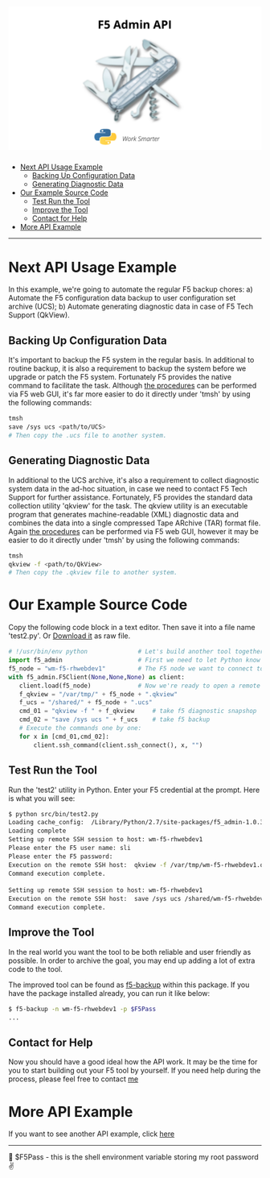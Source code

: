 ![image](/images/f5_logo.png)
=====================

- [Next API Usage Example](#next-api-usage-example)
  - [Backing Up Configuration Data](#backing-up-configuration-data)
  - [Generating Diagnostic Data](#generating-diagnostic-data)
- [Our Example Source Code](#our-example-source-code)
  - [Test Run the Tool](#test-run-the-tool)
  - [Improve the Tool](#improve-the-tool)
  - [Contact for Help](#contact-for-help)
- [More API Example](#more-api-example)

---

# Next API Usage Example  
In this example, we're going to automate the regular F5 backup chores:
a) Automate the F5 configuration data backup to user configuration set archive (UCS);
b) Automate generating diagnostic data in case of F5 Tech Support (QkView).

## Backing Up Configuration Data
It's important to backup the F5 system in the regular basis. In additional to routine backup, it is also a requirement to backup the system before we upgrade or patch the F5 system. Fortunately F5 provides the native command to facilitate the task. Although [the procedures](https://support.f5.com/csp/article/K13132#BackTMSH) can be performed via F5 web GUI,  it's far more easier to do it directly under 'tmsh' by using the following commands:

```bash
tmsh
save /sys ucs <path/to/UCS>
# Then copy the .ucs file to another system.
```

## Generating Diagnostic Data
In additional to the UCS archive, it's also a requirement to collect diagnostic system data in the ad-hoc situation, in case we need to contact F5 Tech Support for further assistance. Fortunately, F5 provides the standard data collection utility 'qkview' for the task. The qkview utility is an executable program that generates machine-readable (XML) diagnostic data and combines the data into a single compressed Tape ARchive (TAR) format file. Again [the procedures](https://support.f5.com/csp/article/K12878#options) can be performed via F5 web GUI, however it may be easier to do it directly under 'tmsh' by using the following commands:

```bash
tmsh
qkview -f <path/to/QkView>
# Then copy the .qkview file to another system.
```

# Our Example Source Code
Copy the following code block in a text editor. Then save it into a file name 'test2.py'. Or <a href="/src/bin/test2.py" target="_blank">Download it</a> as raw file.
```python
# !/usr/bin/env python              # Let's build another tool together
import f5_admin                     # First we need to let Python know we're going to use the API
f5_node = "wm-f5-rhwebdev1"         # The F5 node we want to connect to.
with f5_admin.F5Client(None,None,None) as client:
   client.load(f5_node)             # Now we're ready to open a remote connection
   f_qkview = "/var/tmp/" + f5_node + ".qkview"
   f_ucs = "/shared/" + f5_node + ".ucs"
   cmd_01 = "qkview -f " + f_qkview     # take f5 diagnostic snapshop
   cmd_02 = "save /sys ucs " + f_ucs    # take f5 backup
   # Execute the commands one by one:
   for x in [cmd_01,cmd_02]:
       client.ssh_command(client.ssh_connect(), x, "")
```

## Test Run the Tool
Run the 'test2' utility in Python. Enter your F5 credential at the prompt. Here is what you will see:
```bash
$ python src/bin/test2.py
Loading cache_config:  /Library/Python/2.7/site-packages/f5_admin-1.0.3-py2.7.egg/f5_admin/conf/wm-f5-rhwebdev1/wm-f5-rhwebdev1.txt
Loading complete
Setting up remote SSH session to host: wm-f5-rhwebdev1
Please enter the F5 user name: sli
Please enter the F5 password:
Execution on the remote SSH host:  qkview -f /var/tmp/wm-f5-rhwebdev1.qkview
Command execution complete.

Setting up remote SSH session to host: wm-f5-rhwebdev1
Execution on the remote SSH host:  save /sys ucs /shared/wm-f5-rhwebdev1.ucs
Command execution complete.
```

## Improve the Tool
In the real world you want the tool to be both reliable and user friendly as possible. In order to archive the goal, you may end up adding a lot of extra code to the tool.

The improved tool can be found as [f5-backup](/src/bin/f5-backup) within this package. If you have the package installed already, you can run it like below:

```bash
$ f5-backup -n wm-f5-rhwebdev1 -p $F5Pass
...

```
## Contact for Help
Now you should have a good ideal how the API work. It may be the time for you to start building out your F5 tool by yourself. If you need help during the process, please feel free to contact [me](mailto:yangsec888@gmail.com)

# More API Example
If you want to see another API example, click [here](TREE.md)

---
:monkey: $F5Pass - this is the shell environment variable storing my root password :v:

